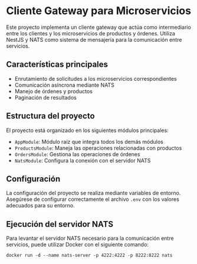 # Cliente Gateway para Microservicios

Este proyecto implementa un cliente gateway que actúa como intermediario entre los clientes y los microservicios de productos y órdenes. Utiliza NestJS y NATS como sistema de mensajería para la comunicación entre servicios.

## Características principales

- Enrutamiento de solicitudes a los microservicios correspondientes
- Comunicación asíncrona mediante NATS
- Manejo de órdenes y productos
- Paginación de resultados

## Estructura del proyecto

El proyecto está organizado en los siguientes módulos principales:

- `AppModule`: Módulo raíz que integra todos los demás módulos
- `ProductsModule`: Maneja las operaciones relacionadas con productos
- `OrdersModule`: Gestiona las operaciones de órdenes
- `NatsModule`: Configura la conexión con el servidor NATS

## Configuración

La configuración del proyecto se realiza mediante variables de entorno. Asegúrese de configurar correctamente el archivo `.env` con los valores adecuados para su entorno.

## Ejecución del servidor NATS

Para levantar el servidor NATS necesario para la comunicación entre servicios, puede utilizar Docker con el siguiente comando:
```
docker run -d --name nats-server -p 4222:4222 -p 8222:8222 nats
```
